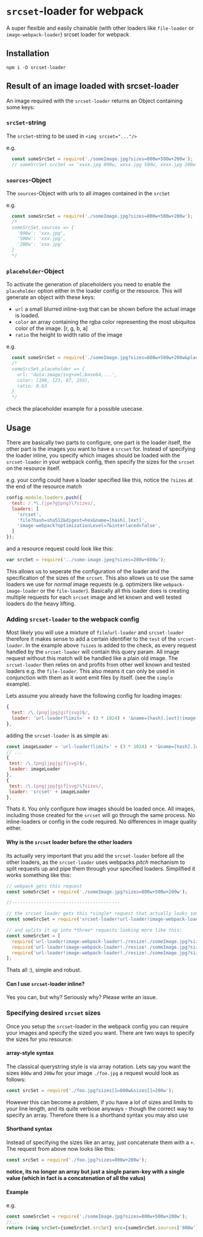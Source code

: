 # `srcset`-loader for webpack
A super flexible and easily chainable (with other loaders like `file-loader` or `image-webpack-loader`) srcset loader for webpack

## Installation

`npm i -D srcset-loader`

## Result of an image loaded with srcset-loader

An image required with the `srcset-loader` returns an Object containing some keys:

### `srcSet`-string

The `srcSet`-string to be used in `<img srcset="..."/>`

e.g.

```js
  const someSrcSet = require('./someImage.jpg?sizes=800w+500w+200w');
  // someSrcSet.srcSet => 'xxxx.jpg 800w, xxxx.jpg 500w, xxxx.jpg 200w'
```

### `sources`-Object

The `sources`-Object with urls to all images contained in the `srcSet`

e.g.

```js
  const someSrcSet = require('./someImage.jpg?sizes=800w+500w+200w');
  /* 
  someSrcSet.sources => {
    '800w': 'xxx.jpg',
    '500w': 'xxx.jpg',
    '200w': 'xxx.jpg'
  }
  */
```

### `placeholder`-Object

To activate the generation of placeholders you need to enable the `placeholder` option either in the loader config or the resource.
This will generate an object with these keys:
 - `url` a small blurred inline-svg that can be shown before the actual image is loaded. 
 - `color` an array containing the rgba color representing the most ubiquitos color of the image. [r, g, b, a]
 - `ratio` the height to width ratio of the image

e.g.

```js
  const someSrcSet = require('./someImage.jpg?sizes=800w+500w+200w&placeholder');
  /* 
  someSrcSet.placeholder => {
    url: 'data:image/svg+xml;base64,...',
    color: [198, 123, 87, 255],
    ratio: 0.63
  }
  */
```

check the placeholder example for a possible usecase.

## Usage

There are basically two parts to configure, one part is the loader itself, the other part is the images you want to have a `srcset` for.
Instead of specifying the loader inline, you specify which images should be loaded with the `srcset-loader` in your webpack config,
then specify the sizes for the `srcset` on the resource itself.

e.g. your config could have a loader specified like this, notice the `?sizes` at the end of the resource match

```js
config.module.loaders.push({
  test: /.*\.(jpe?g|png)\?sizes/,
  loaders: [
    'srcset',
    'file?hash=sha512&digest=hex&name=[hash].[ext]',
    'image-webpack?optimizationLevel=7&interlaced=false',
  ]
});
```

and a resource request could look like this:

```js
var srcSet = require('../some-image.jpeg?sizes=200w+800w');
```

This allows us to seperate the configuration of the loader and the specification of the sizes of the `srcset`. 
This also allows us to use the same loaders we use for *normal* image requests (e.g. optimizers like `webpack-image-loader` or the `file-loader`).
Basically all this loader does is creating multiple requests for each `srcset` image and let known and well tested loaders do the heavy lifting.

### Adding `srcset-loader` to the webpack config

Most likely you will use a mixture of `file`/`url-loader` and `srcset-loader` therefore it makes sense to add a certain identifier to the `test` of the `srcset-loader`.
In the example above `?sizes` is added to the check, as every request handled by the `srcset-loader` will contain this query param. All image request without this match will be handled like a plain old image.
The `srcset-loader` then relies on and profits from other well known and tested loaders e.g. the `file-loader`. This also means it can only be used in conjunction with them as it wont emit files by itself. (see the `simple` example).

Lets assume you already have the following config for loading images:

```js
{
  test: /\.(png|jpg|gif|svg)$/,
  loader: 'url-loader?limit=' + (3 * 1024) + '&name=[hash].[ext]!image-webpack?bypassOnDebug&optimizationLevel=7'
},
```

adding the `srcset-loader` is as simple as:

 ```js
const imageLoader = 'url-loader?limit=' + (3 * 1024) + '&name=[hash].[ext]!image-webpack?bypassOnDebug&optimizationLevel=7';
// ...
{
  test: /\.(png|jpg|gif|svg)$/,
  loader: imageLoader
},
{
  test: /\.(png|jpg|gif|svg)\?sizes/,
  loader: 'srcset' + imageLoader
},
```

Thats it. You only configure how images should be loaded once. All images, including those created for the `srcset` will go through the same process.
No inline-loaders or config in the code required. No differences in image quality either.

#### Why is the `srcset` loader before the other loaders
Its actually very important that you add the `srcset-loader` before all the other loaders, as the `srcset-loader` uses webpacks *pitch* mechanism to split requests up and pipe them through your specified loaders.
Simplified it works something like this:

```js
// webpack gets this request
const someSrcSet = require('./someImage.jpg?sizes=800w+500w+200w');

//----------------------------------------

// the srcset loader gets this *single* request that actually looks something like this:
const someSrcSet = require('srcset-loader!url-loader!image-webpack-loader!./someImage.jpg?sizes=800w+500w+200w');

// and splits it up into *three* requests looking more like this:
const someSrcSet = [
  require('url-loader!image-webpack-loader!./resize!./someImage.jpg?size=800'),
  require('url-loader!image-webpack-loader!./resize!./someImage.jpg?size=500'),
  require('url-loader!image-webpack-loader!./resize!./someImage.jpg?size=200'),
];
```

Thats all :), simple and robust.

#### Can I use `srcset`-loader inline?
Yes you can, but why? Seriously why? Please write an issue.

### Specifying desired `srcset` sizes
Once you setup the `srcset`-loader in the webpack config you can require your images and specify the sized you want.
There are two ways to specify the sizes for you resource:

#### array-style syntax
The classical querystring style is via array notation. Lets say you want the sizes `800w` and `200w` for your image `./foo.jpg` a request would look as follows:

```js
const srcSet = require('./foo.jpg?sizes[]=800w&sizes[]=200w');
```

However this can become a problem, if you have a lot of sizes and limits to your line length, and its quite verbose anyways - though the correct way to specify an array. 
Therefore there is a shorthand syntax you may also use

#### Shorthand syntax
Instead of specifying the sizes like an array, just concatenate them with a `+`. The request from above now looks like this:
 ```js
const srcSet = require('./foo.jpg?sizes=800w+200w');
```

**notice, its no longer an array but just a single param-key with a single value (which in fact is a concatenation of all the valus)**

#### Example
e.g.

```jsx
const someSrcSet = require('./someImage.jpg?sizes=800w+500w+200w');
//...
return (<img srcSet={someSrcSet.srcSet} src={someSrcSet.sources['800w']} sizes="(min-width: 1200px) 70vw, (min-width: 800px) 50vw, 200px" />);
```